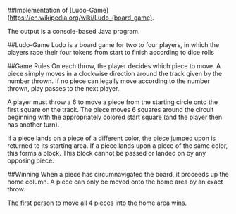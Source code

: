 ##Implementation of [Ludo-Game](https://en.wikipedia.org/wiki/Ludo_(board_game).

The output is a console-based Java program.

##Ludo-Game
Ludo is a board game for two to four players, in which the players race their four tokens from start to finish according to dice rolls

##Game Rules
On each throw, the player decides which piece to move. A piece simply moves in a clockwise direction around the track given by the number thrown. If no piece can legally move according to the number thrown, play passes to the next player.

A player must throw a 6 to move a piece from the starting circle onto the first square on the track. The piece moves 6 squares around the circuit beginning with the appropriately colored start square (and the player then has another turn).

If a piece lands on a piece of a different color, the piece jumped upon is returned to its starting area. If a piece lands upon a piece of the same color, this forms a block. This block cannot be passed or landed on by any opposing piece.

##Winning
When a piece has circumnavigated the board, it proceeds up the home column. A piece can only be moved onto the home area by an exact throw.

The first person to move all 4 pieces into the home area wins.